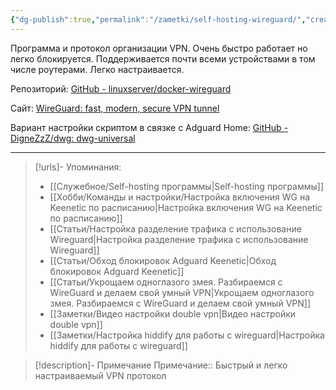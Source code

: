 ```yaml
---
{"dg-publish":true,"permalink":"/zametki/self-hosting-wireguard/","created":"2024-07-04 01:22","updated":"2024-10-09T19:53:08+03:00"}
---
```


Программа и протокол организации VPN. Очень быстро работает но легко блокируется. Поддерживается почти всеми устройствами в том числе роутерами. Легко настраивается.

Репозиторий: [GitHub - linuxserver/docker-wireguard](https://github.com/linuxserver/docker-wireguard)

Сайт: [WireGuard: fast, modern, secure VPN tunnel](https://www.wireguard.com/)

Вариант настройки скриптом в связке с Adguard Home: [GitHub - DigneZzZ/dwg: dwg-universal](https://github.com/DigneZzZ/dwg)

---
> [!urls]- Упоминания:
> - [[Служебное/Self-hosting программы\|Self-hosting программы]]
> - [[Хобби/Команды и настройки/Настройка включения WG на Keenetic по расписанию\|Настройка включения WG на Keenetic по расписанию]]
> - [[Статьи/Настройка разделение трафика с использование Wireguard\|Настройка разделение трафика с использование Wireguard]]
> - [[Статьи/Обход блокировок Adguard Keenetic\|Обход блокировок Adguard Keenetic]]
> - [[Статьи/Укрощаем одноглазого змея. Разбираемся с WireGuard и делаем свой умный VPN\|Укрощаем одноглазого змея. Разбираемся с WireGuard и делаем свой умный VPN]]
> - [[Заметки/Видео настройки double vpn\|Видео настройки double vpn]]
> - [[Заметки/Настройка hiddify для работы с wireguard\|Настройка hiddify для работы с wireguard]]

> [!description]- Примечание
> Примечание:: Быстрый и легко настраиваемый VPN протокол